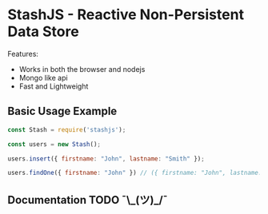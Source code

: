 # StashJS - Reactive Non-Persistent Data Store

Features:
- Works in both the browser and nodejs
- Mongo like api
- Fast and Lightweight

## Basic Usage Example

```javascript
const Stash = require('stashjs');

const users = new Stash();

users.insert({ firstname: "John", lastname: "Smith" });

users.findOne({ firstname: "John" }) // ({ firstname: "John", lastname: "Smith" }
```

## Documentation TODO ¯\\\_(ツ)_/¯
